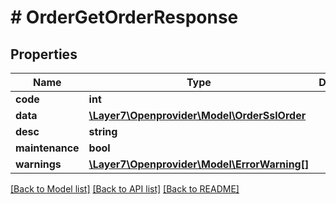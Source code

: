 # # OrderGetOrderResponse

## Properties

Name | Type | Description | Notes
------------ | ------------- | ------------- | -------------
**code** | **int** |  | [optional]
**data** | [**\Layer7\Openprovider\Model\OrderSslOrder**](OrderSslOrder.md) |  | [optional]
**desc** | **string** |  | [optional]
**maintenance** | **bool** |  | [optional]
**warnings** | [**\Layer7\Openprovider\Model\ErrorWarning[]**](ErrorWarning.md) |  | [optional]

[[Back to Model list]](../../README.md#models) [[Back to API list]](../../README.md#endpoints) [[Back to README]](../../README.md)

